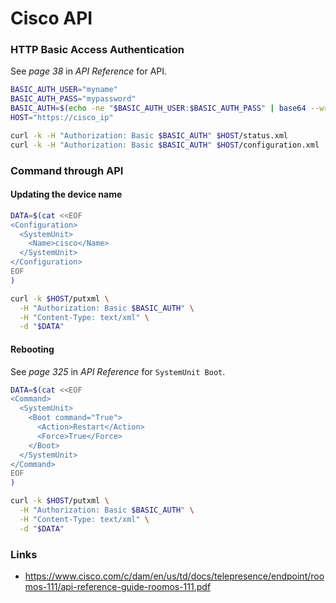 # Cisco API

### HTTP Basic Access Authentication

See _page 38_ in _API Reference_ for API.

```bash
BASIC_AUTH_USER="myname"
BASIC_AUTH_PASS="mypassword"
BASIC_AUTH=$(echo -ne "$BASIC_AUTH_USER:$BASIC_AUTH_PASS" | base64 --wrap 0)
HOST="https://cisco_ip"

curl -k -H "Authorization: Basic $BASIC_AUTH" $HOST/status.xml
curl -k -H "Authorization: Basic $BASIC_AUTH" $HOST/configuration.xml
```

### Command through API

#### Updating the device name

```bash
DATA=$(cat <<EOF
<Configuration>
  <SystemUnit>
    <Name>cisco</Name>
  </SystemUnit>
</Configuration>
EOF
)

curl -k $HOST/putxml \
  -H "Authorization: Basic $BASIC_AUTH" \
  -H "Content-Type: text/xml" \
  -d "$DATA"
```

#### Rebooting

See _page 325_ in _API Reference_ for `SystemUnit Boot`.

```bash
DATA=$(cat <<EOF
<Command>
  <SystemUnit>
    <Boot command="True">
      <Action>Restart</Action>
      <Force>True</Force>
    </Boot>
  </SystemUnit>
</Command>
EOF
)

curl -k $HOST/putxml \
  -H "Authorization: Basic $BASIC_AUTH" \
  -H "Content-Type: text/xml" \
  -d "$DATA"
```

### Links

- https://www.cisco.com/c/dam/en/us/td/docs/telepresence/endpoint/roomos-111/api-reference-guide-roomos-111.pdf
